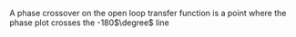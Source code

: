 A phase crossover on the open loop transfer function is a point where the phase plot crosses the -180$\degree$ line